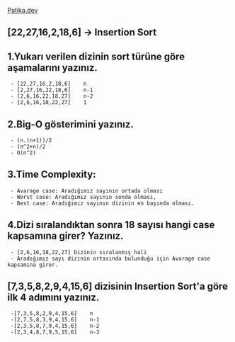 [Patika.dev](https://www.patika.dev/tr)


## [22,27,16,2,18,6] -> Insertion Sort

## 1.Yukarı verilen dizinin sort türüne göre aşamalarını yazınız.
     - [22,27,16,2,18,6]    n
     - [2,27,16,22,18,6]    n-1
     - [2,6,16,22,18,27]    n-2
     - [2,6,16,18,22,27]    1 
     
## 2.Big-O gösterimini yazınız.    
     - (n.(n+1))/2
     - (n^2+n)/2
     - O(n^2)
    
## 3.Time Complexity: 
     - Avarage case: Aradığımız sayının ortada olması
     - Worst case: Aradığımız sayının sonda olması,
     - Best case: Aradığımız sayının dizinin en başında olması.
     
## 4.Dizi sıralandıktan sonra 18 sayısı hangi case kapsamına girer? Yazınız.
     - [2,6,16,18,22,27] Dizinin sıralanmış hali
     - Aradığımız sayı dizinin ortasında bulunduğu için Avarage case kapsamına girer.
   
## [7,3,5,8,2,9,4,15,6] dizisinin Insertion Sort'a göre ilk 4 adımını yazınız.
     -[7,3,5,8,2,9,4,15,6]    n
     -[2,7,5,8,3,9,4,15,6]    n-1
     -[2,3,5,8,7,9,4,15,6]    n-2
     -[2,3,4,8,7,9,5,15,6]    n-3

